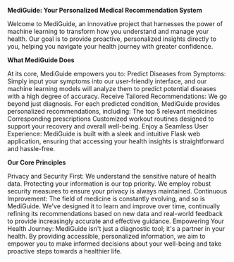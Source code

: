 **MediGuide: Your Personalized Medical Recommendation System**

Welcome to MediGuide, an innovative project that harnesses the power of machine learning to transform how you understand and manage your health. Our goal is to provide proactive, personalized insights directly to you, helping you navigate your health journey with greater confidence.

**What MediGuide Does**

At its core, MediGuide empowers you to:
Predict Diseases from Symptoms: Simply input your symptoms into our user-friendly interface, and our machine learning models will analyze them to predict potential diseases with a high degree of accuracy.
Receive Tailored Recommendations: We go beyond just diagnosis. For each predicted condition, MediGuide provides personalized recommendations, including:
The top 5 relevant medicines
Corresponding prescriptions
Customized workout routines designed to support your recovery and overall well-being.
Enjoy a Seamless User Experience: MediGuide is built with a sleek and intuitive Flask web application, ensuring that accessing your health insights is straightforward and hassle-free.

**Our Core Principles**

Privacy and Security First: We understand the sensitive nature of health data. Protecting your information is our top priority. We employ robust security measures to ensure your privacy is always maintained.
Continuous Improvement: The field of medicine is constantly evolving, and so is MediGuide. We've designed it to learn and improve over time, continually refining its recommendations based on new data and real-world feedback to provide increasingly accurate and effective guidance.
Empowering Your Health Journey: MediGuide isn't just a diagnostic tool; it's a partner in your health. By providing accessible, personalized information, we aim to empower you to make informed decisions about your well-being and take proactive steps towards a healthier life.
